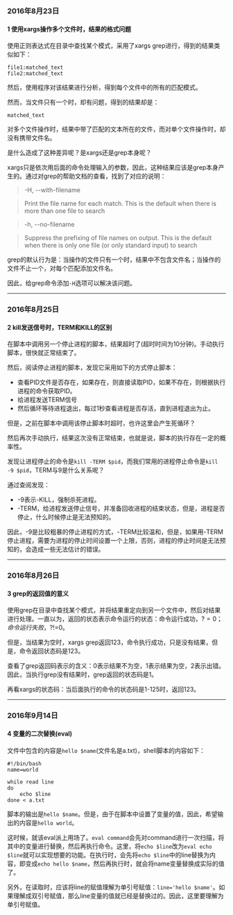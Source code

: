 ### 2016年8月23日

#### 1 使用xargs操作多个文件时，结果的格式问题

使用正则表达式在目录中查找某个模式，采用了xargs grep进行，得到的结果类似如下：

```
file1:matched_text
file2:matched_text
```

然后，使用程序对该结果进行分析，得到每个文件中的所有的匹配模式。

然而，当文件只有一个时，却有问题，得到的结果却是：

```
matched_text
```

对多个文件操作时，结果中带了匹配的文本所在的文件，而对单个文件操作时，却没有携带文件名。

是什么造成了这种差异呢？是xargs还是grep本身呢？

xargs只是依次用后面的命令处理输入的参数，因此，这种结果应该是grep本身产生的。通过对grep的帮助文档的查看，找到了对应的说明：

> -H, --with-filename

> Print the file name for each match. This is the default when there is more than one file to search

> -h, --no-filename

> Suppress the prefixing of file names on output. This is the default when there is only one file (or only standard input) to search

grep的默认行为是：当操作的文件只有一个时，结果中不包含文件名；当操作的文件不止一个，对每个匹配添加文件名。

因此，给grep命令添加`-H`选项可以解决该问题。

---

### 2016年8月25日

#### 2 kill发送信号时，TERM和KILL的区别

在脚本中调用另一个停止进程的脚本，结果超时了(超时时间为10分钟)。手动执行脚本，很快就正常结束了。

然后，阅读停止进程的脚本，发现它采用如下的方式停止脚本：

* 查看PID文件是否存在，如果存在，则直接读取PID，如果不存在，则根据执行进程的命令获取PID。
* 给进程发送TERM信号
* 然后循环等待进程退出，每过1秒查看进程是否存活，直到进程退出为止。

但是，之前在脚本中调用该停止脚本时超时，也许这里会产生死循环？

然后再次手动执行，结果这次没有正常结束，也就是说，脚本的执行存在一定的概率性。

发现让进程停止的命令是`kill -TERM $pid`，而我们常用的进程停止命令是`kill -9 $pid`，TERM与9是什么关系呢？

通过查阅发现：

* -9表示-KILL，强制杀死进程。
* -TERM，给进程发送停止信号，并准备回收进程的结束状态，但是，进程是否停止，什么时候停止是无法预知的。

因此，-9是比较粗暴的停止进程的方式，-TERM比较温和，但是，如果用-TERM停止进程，需要为进程的停止时间设置一个上限，否则，进程的停止时间是无法预知的，会造成一些无法估计的错误。

---

### 2016年8月26日

#### 3 grep的返回值的意义

使用grep在目录中查找某个模式，并将结果重定向到另一个文件中，然后对结果进行处理。一直以为，返回的状态表示命令运行的状态：命令运行成功，$?=0；命令运行失败，$?!=0。

但是，当结果为空时，xargs grep返回123，命令执行成功，只是没有结果，但是，命令返回状态码是123。

查看了grep返回码表示的含义：0表示结果不为空，1表示结果为空，2表示出错。因此，当执行grep没有结果时，grep返回的状态码是1。

再看xargs的状态码：当后面执行的命令的状态码是1-125时，返回123。

---

### 2016年9月14日

#### 4 变量的二次替换(eval)

文件中包含的内容是`hello $name`(文件名是a.txt)，shell脚本的内容如下：

```shell
#!/bin/bash
name=world

while read line
do
    echo $line
done < a.txt
```

脚本的输出是`hello $name`。但是，由于在脚本中设置了变量的值，因此，希望输出的内容是`hello world`。

这时候，就该eval派上用场了。`eval command`会先对command进行一次扫描，将其中的变量进行替换，然后再执行命令。这里，将`echo $line`改为`eval echo $line`就可以实现想要的功能。在执行时，会先将`echo $line`中的line替换为内容，即变成`echo hello $name`，然后再执行时，就会将name变量替换成实际的值了。

另外，在读取时，应该将line的赋值理解为单引号赋值：`line='hello $name'`。如果理解成双引号赋值，那么line变量的值就已经是替换过的。因此，这里要理解为单引号赋值。